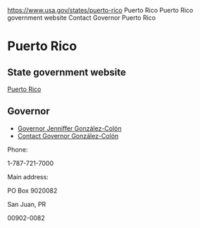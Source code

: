 

https://www.usa.gov/states/puerto-rico
Puerto Rico
Puerto Rico government website
Contact Governor Puerto Rico

Puerto Rico
===========

State government website
------------------------

[Puerto Rico](https://www.pr.gov/)

Governor
--------

* [Governor Jenniffer González-Colón](https://www.fortaleza.pr.gov/)
* [Contact Governor González-Colón](https://www.fortaleza.pr.gov/#Contactenos)

Phone:

1-787-721-7000

Main address:

PO Box 9020082  

San Juan, PR  

00902-0082
